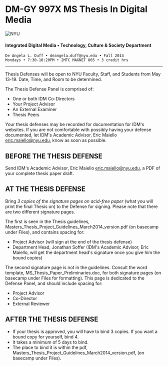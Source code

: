 # DM-GY 997X MS Thesis In Digital Media

![NYU](http://ws2.polishedsolid.com/de/nyu_soe_logo.png)
#### Integrated Digital Media • Technology, Culture & Society Department 

    De Angela L. Duff • deangela.duff@nyu.edu • Fall 2014 
    Mondays • 7:30-10:20PM • 2MTC MAGNET 805 • 3 credit hrs

---


Thesis Defenses will be open to NYU Faculty, Staff, and Students from May 13-19. Date, Time, and Room to be determined.

The Thesis Defense Panel is comprised of:
* One or both IDM Co-Directors
* Your Project Advisor
* An External Examiner
* Thesis Peers

Your thesis defenses may be recorded for documentation for IDM's websites. If you are not comfortable with possibly having your defense documented, let IDM's Academic Advisor, Eric Maiello eric.maiello@nyu.edu, know as soon as possible.


## BEFORE THE THESIS DEFENSE
Send IDM's Academic Advisor, Eric Maiello eric.maiello@nyu.edu, a PDF of your complete thesis paper draft.


## AT THE THESIS DEFENSE
Bring *3 copies of the signature pages on acid-free paper* (what you will print the final Thesis on) to the Defense for signing. Please note that there are two different signature pages.

The first is seen in the Thesis guidelines, Masters_Thesis_Project_Guidelines_March2014_version.pdf (on basecamp under Files), and contains spacing for:
* Project Advisor (will sign at the end of the thesis defense) 
* Department Head, Jonathan Soffer (IDM's Academic Advisor, Eric Maiello, will get the department head's signature once you give him the bound copies)

The second signature page is not in the guidelines. Consult the word template, MS_Thesis_Paper_Preliminaries.doc, for both signature pages (on basecamp under Files for formatting). This page is dedicated to the Defense Panel, and should include spacing for:
* Project Advisor
* Co-Director
* External Reviewer


## AFTER THE THESIS DEFENSE

* If your thesis is approved, you will have to bind 3 copies. If you want a bound copy for yourself, bind 4. 
* It takes a minimum of 5 days to bind. 
* The place to bind it is within the pdf, Masters_Thesis_Project_Guidelines_March2014_version.pdf, (on basecamp under Files).

















